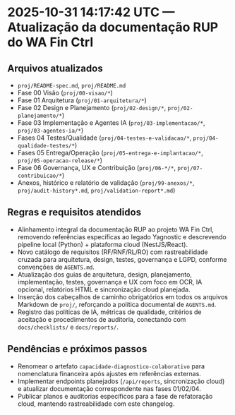 <!-- CHANGELOG/20251031141742.md -->
# 2025-10-31 14:17:42 UTC — Atualização da documentação RUP do WA Fin Ctrl

## Arquivos atualizados
- `proj/README-spec.md`, `proj/README.md`
- Fase 00 Visão (`proj/00-visao/*`)
- Fase 01 Arquitetura (`proj/01-arquitetura/*`)
- Fase 02 Design e Planejamento (`proj/02-design/*`, `proj/02-planejamento/*`)
- Fase 03 Implementação e Agentes IA (`proj/03-implementacao/*`, `proj/03-agentes-ia/*`)
- Fases 04 Testes/Qualidade (`proj/04-testes-e-validacao/*`, `proj/04-qualidade-testes/*`)
- Fases 05 Entrega/Operação (`proj/05-entrega-e-implantacao/*`, `proj/05-operacao-release/*`)
- Fase 06 Governança, UX e Contribuição (`proj/06-*/*`, `proj/07-contribuicao/*`)
- Anexos, histórico e relatório de validação (`proj/99-anexos/*`, `proj/audit-history*.md`, `proj/validation-report*.md`)

## Regras e requisitos atendidos
- Alinhamento integral da documentação RUP ao projeto WA Fin Ctrl, removendo referências específicas ao legado Yagnostic e descrevendo pipeline local (Python) + plataforma cloud (NestJS/React).
- Novo catálogo de requisitos (RF/RNF/RL/RO) com rastreabilidade cruzada para arquitetura, design, testes, governança e LGPD, conforme convenções de `AGENTS.md`.
- Atualização dos guias de arquitetura, design, planejamento, implementação, testes, governança e UX com foco em OCR, IA opcional, relatórios HTML e sincronização cloud planejada.
- Inserção dos cabeçalhos de caminho obrigatórios em todos os arquivos Markdown de `proj/`, reforçando a política documental de `AGENTS.md`.
- Registro das políticas de IA, métricas de qualidade, critérios de aceitação e procedimentos de auditoria, conectando com `docs/checklists/` e `docs/reports/`.

## Pendências e próximos passos
- Renomear o artefato `capacidade-diagnostico-colaborativo` para nomenclatura financeira após ajustes em referências externas.
- Implementar endpoints planejados (`/api/reports`, sincronização cloud) e atualizar documentação correspondente nas fases 01/02/04.
- Publicar planos e auditorias específicos para a fase de refatoração cloud, mantendo rastreabilidade com este changelog.
